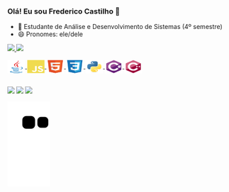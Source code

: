 ### Olá! Eu sou Frederico Castilho 👋
 
- 🌱 Estudante de Análise e Desenvolvimento de Sistemas (4º semestre)
- 😄 Pronomes: ele/dele


 <div>
  <a href="https://www.linkedin.com/in/frederico-de-castilho/">
  <img height="180em" src="https://github-readme-stats.vercel.app/api?username=MarioFrederico&show_icons=true&theme=dracula&include_all_commits=true&count_private=true"/>
  <img height="180em" src="https://github-readme-stats.vercel.app/api/top-langs/?username=MarioFrederico&layout=compact&langs_count=7&theme=dracula"/>
</div>

</div>
<div style="display: inline_block"><br>
 <img align="center" alt="Frederico-Java" height="30" width="40" src="https://raw.githubusercontent.com/devicons/devicon/master/icons/java/java-original.svg">
  <img align="center" alt="Frederico-Js" height="30" width="40" src="https://raw.githubusercontent.com/devicons/devicon/master/icons/javascript/javascript-plain.svg">
  <img align="center" alt="Frederico-HTML" height="30" width="40" src="https://raw.githubusercontent.com/devicons/devicon/master/icons/html5/html5-original.svg">
  <img align="center" alt="Frederico-CSS" height="30" width="40" src="https://raw.githubusercontent.com/devicons/devicon/master/icons/css3/css3-original.svg">
  <img align="center" alt="Frederico-Python" height="30" width="40" src="https://raw.githubusercontent.com/devicons/devicon/master/icons/python/python-original.svg">
  <img align="center" alt="Frederico-Csharp" height="30" width="40" src="https://raw.githubusercontent.com/devicons/devicon/master/icons/csharp/csharp-original.svg">
  <img align="center" alt="Frederico-Cplusplus" height="30" width="40" src="https://raw.githubusercontent.com/devicons/devicon/master/icons/cplusplus/cplusplus-original.svg">
</div>

  ##
 
<div> 
 
  <a href = "mailto:fredericocastilho@hotmail.com"><img src="https://img.shields.io/badge/Microsoft_Outlook-0078D4?style=for-the-badge&logo=microsoft-outlook&logoColor=white" target="_blank"></a>
  <a href="https://www.instagram.com/mffredericofrederico" target="_blank"><img src="https://img.shields.io/badge/-Instagram-%23E4405F?style=for-the-badge&logo=instagram&logoColor=white" target="_blank"></a>
  <a href="https://www.linkedin.com/in/frederico-de-castilho" target="_blank"><img src="https://img.shields.io/badge/-LinkedIn-%230077B5?style=for-the-badge&logo=linkedin&logoColor=white" target="_blank"></a> 


 ![Snake animation](https://github.com/FredericoCastilho/fredericocastilho/blob/output/github-contribution-grid-snake.svg)
 
</div>


